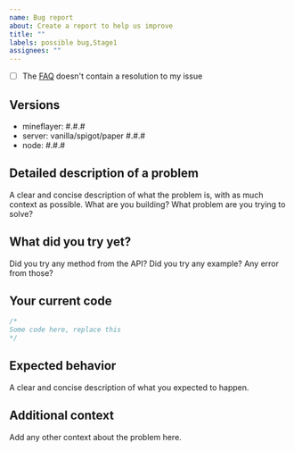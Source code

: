 ```yaml
---
name: Bug report
about: Create a report to help us improve
title: ""
labels: possible bug,Stage1
assignees: ""
---
```


-   [ ] The [FAQ](https://github.com/PrismarineJS/mineflayer/blob/master/docs/FAQ.md) doesn't contain a resolution to my issue

## Versions

-   mineflayer: #.#.#
-   server: vanilla/spigot/paper #.#.#
-   node: #.#.#

## Detailed description of a problem

A clear and concise description of what the problem is, with as much context as possible.
What are you building? What problem are you trying to solve?

## What did you try yet?

Did you try any method from the API?
Did you try any example? Any error from those?

## Your current code

```js
/*
Some code here, replace this
*/
```

## Expected behavior

A clear and concise description of what you expected to happen.

## Additional context

Add any other context about the problem here.
